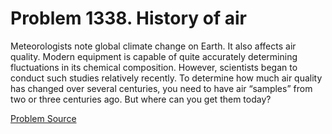 # Problem 1338. History of air 

Meteorologists note global climate change on Earth. It also affects air quality. Modern equipment is capable of quite accurately determining fluctuations in its chemical composition. However, scientists began to conduct such studies relatively recently. To determine how much air quality has changed over several centuries, you need to have air “samples” from two or three centuries ago. But where can you get them today?

[Problem Source](https://www.trizland.ru/tasks/6106/)